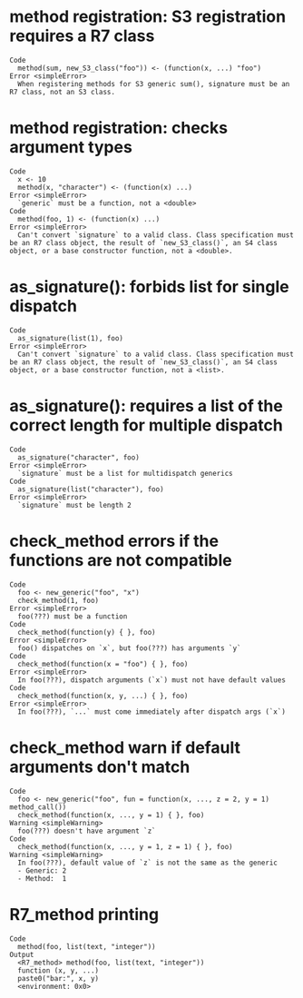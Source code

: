 # method registration: S3 registration requires a R7 class

    Code
      method(sum, new_S3_class("foo")) <- (function(x, ...) "foo")
    Error <simpleError>
      When registering methods for S3 generic sum(), signature must be an R7 class, not an S3 class.

# method registration: checks argument types

    Code
      x <- 10
      method(x, "character") <- (function(x) ...)
    Error <simpleError>
      `generic` must be a function, not a <double>
    Code
      method(foo, 1) <- (function(x) ...)
    Error <simpleError>
      Can't convert `signature` to a valid class. Class specification must be an R7 class object, the result of `new_S3_class()`, an S4 class object, or a base constructor function, not a <double>.

# as_signature(): forbids list for single dispatch

    Code
      as_signature(list(1), foo)
    Error <simpleError>
      Can't convert `signature` to a valid class. Class specification must be an R7 class object, the result of `new_S3_class()`, an S4 class object, or a base constructor function, not a <list>.

# as_signature(): requires a list of the correct length for multiple dispatch

    Code
      as_signature("character", foo)
    Error <simpleError>
      `signature` must be a list for multidispatch generics
    Code
      as_signature(list("character"), foo)
    Error <simpleError>
      `signature` must be length 2

# check_method errors if the functions are not compatible

    Code
      foo <- new_generic("foo", "x")
      check_method(1, foo)
    Error <simpleError>
      foo(???) must be a function
    Code
      check_method(function(y) { }, foo)
    Error <simpleError>
      foo() dispatches on `x`, but foo(???) has arguments `y`
    Code
      check_method(function(x = "foo") { }, foo)
    Error <simpleError>
      In foo(???), dispatch arguments (`x`) must not have default values
    Code
      check_method(function(x, y, ...) { }, foo)
    Error <simpleError>
      In foo(???), `...` must come immediately after dispatch args (`x`)

# check_method warn if default arguments don't match

    Code
      foo <- new_generic("foo", fun = function(x, ..., z = 2, y = 1) method_call())
      check_method(function(x, ..., y = 1) { }, foo)
    Warning <simpleWarning>
      foo(???) doesn't have argument `z`
    Code
      check_method(function(x, ..., y = 1, z = 1) { }, foo)
    Warning <simpleWarning>
      In foo(???), default value of `z` is not the same as the generic
      - Generic: 2
      - Method:  1

# R7_method printing

    Code
      method(foo, list(text, "integer"))
    Output
      <R7_method> method(foo, list(text, "integer"))
      function (x, y, ...) 
      paste0("bar:", x, y)
      <environment: 0x0>

